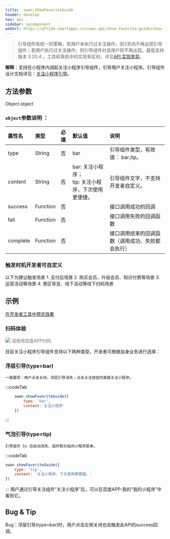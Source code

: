 ```yaml
---
title:  swan.showFavoriteGuide
header: develop
nav: api
sidebar: nacomponent
webUrl: https://qft12m.smartapps.cn/swan-api/show-favorite-guide/show-favorite-guide
---
```


  

> 引导组件有统一的策略，若用户未执行过关注操作，则3天内不再出现引导组件；若用户执行过关注操作，则引导组件对该用户将不再出现。最低支持版本 3.20.4 。工具和真机中的实现有区别，详见[API 实现差异](https://smartprogram.baidu.com/docs/develop/devtools/diff/)。

**解释**：支持在小程序内调起关注小程序引导组件，引导用户关注小程序。引导组件设计文档详见：<a href="https://smartprogram.baidu.com/docs/design/component/guide_add/">关注小程序引导</a>。

 
## 方法参数

Object object

### `object`参数说明 ：

|属性名 |类型  |必填 | 默认值 |说明|
|:---- |:---- |:---- |:----|:----|
|type |String | 否 | bar| 引导组件类型，有效值： bar,tip。 |
|content |String| 否 |bar: 关注小程序；<br> tip: 关注小程序，下次使用更便捷。| 引导组件文字，不支持开发者自定义。|
|success |Function  |  否 | | 接口调用成功的回调|
|fail   | Function |   否  | | 接口调用失败的回调函数|
|complete  |  Function |   否 | | 接口调用结束的回调函数（调用成功、失败都会执行）|


### 触发时机开发者可自定义 
 以下为建议触发场景 
1. 支付后场景
2. 购买会员、升级会员、知识付费等场景
3. 运营活动等场景
4. 景区导览、线下活动等线下扫码场景


## 示例

<a href="swanide://fragment/024ee96a91663454813764f9635b7b331578310871377" title="在开发者工具中预览效果" target="_self">在开发者工具中预览效果</a>

### 扫码体验

<div class='scan-code-container'>
    <img src="https://b.bdstatic.com/miniapp/assets/images/doc_demo/pages_showFavoriteGuide.png" class="demo-qrcode-image" />
    <font color=#777 12px>请使用百度APP扫码</font>
</div>


 
目前关注小程序引导组件支持以下两种类型，开发者可根据自身业务进行选择：
### 浮层引导(type=bar)
    一直展现：用户点击关闭，浮层引导消失；点击关注按钮可直接关注小程序。
:::codeTab

```js
    swan.showFavoriteGuide({
        type: 'bar',
        content:'关注小程序'
    })
```
:::

 
### 气泡引导(type=tip)
    引导组件 5s 后自动消失，组件箭头指向小程序菜单。
 
:::codeTab

```js
swan.showFavoriteGuide({
    type: 'tip',
    content: '关注小程序，下次使用更便捷。'
})
```
:::
用户通过引导关注组件“关注小程序”后，可以在百度APP-我的“我的小程序”中看到它。

##   Bug & Tip 

  Bug：浮层引导(type=bar)时，用户点击左侧关闭也会触发此API的success回调。





